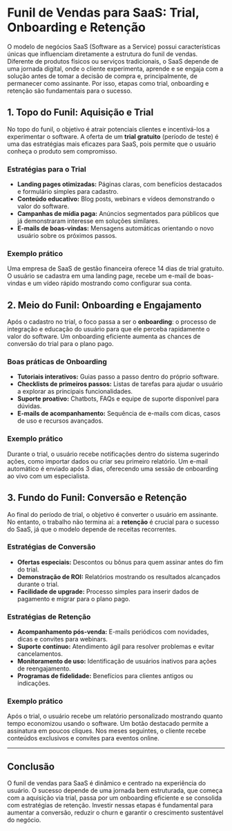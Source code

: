 # Funil de Vendas para SaaS: Trial, Onboarding e Retenção

O modelo de negócios SaaS (Software as a Service) possui características únicas que influenciam diretamente a estrutura do funil de vendas. Diferente de produtos físicos ou serviços tradicionais, o SaaS depende de uma jornada digital, onde o cliente experimenta, aprende e se engaja com a solução antes de tomar a decisão de compra e, principalmente, de permanecer como assinante. Por isso, etapas como trial, onboarding e retenção são fundamentais para o sucesso.

## 1. Topo do Funil: Aquisição e Trial

No topo do funil, o objetivo é atrair potenciais clientes e incentivá-los a experimentar o software. A oferta de um **trial gratuito** (período de teste) é uma das estratégias mais eficazes para SaaS, pois permite que o usuário conheça o produto sem compromisso.

### Estratégias para o Trial

- **Landing pages otimizadas:** Páginas claras, com benefícios destacados e formulário simples para cadastro.
- **Conteúdo educativo:** Blog posts, webinars e vídeos demonstrando o valor do software.
- **Campanhas de mídia paga:** Anúncios segmentados para públicos que já demonstraram interesse em soluções similares.
- **E-mails de boas-vindas:** Mensagens automáticas orientando o novo usuário sobre os próximos passos.

### Exemplo prático

Uma empresa de SaaS de gestão financeira oferece 14 dias de trial gratuito. O usuário se cadastra em uma landing page, recebe um e-mail de boas-vindas e um vídeo rápido mostrando como configurar sua conta.

## 2. Meio do Funil: Onboarding e Engajamento

Após o cadastro no trial, o foco passa a ser o **onboarding**: o processo de integração e educação do usuário para que ele perceba rapidamente o valor do software. Um onboarding eficiente aumenta as chances de conversão do trial para o plano pago.

### Boas práticas de Onboarding

- **Tutoriais interativos:** Guias passo a passo dentro do próprio software.
- **Checklists de primeiros passos:** Listas de tarefas para ajudar o usuário a explorar as principais funcionalidades.
- **Suporte proativo:** Chatbots, FAQs e equipe de suporte disponível para dúvidas.
- **E-mails de acompanhamento:** Sequência de e-mails com dicas, casos de uso e recursos avançados.

### Exemplo prático

Durante o trial, o usuário recebe notificações dentro do sistema sugerindo ações, como importar dados ou criar seu primeiro relatório. Um e-mail automático é enviado após 3 dias, oferecendo uma sessão de onboarding ao vivo com um especialista.

## 3. Fundo do Funil: Conversão e Retenção

Ao final do período de trial, o objetivo é converter o usuário em assinante. No entanto, o trabalho não termina aí: a **retenção** é crucial para o sucesso do SaaS, já que o modelo depende de receitas recorrentes.

### Estratégias de Conversão

- **Ofertas especiais:** Descontos ou bônus para quem assinar antes do fim do trial.
- **Demonstração de ROI:** Relatórios mostrando os resultados alcançados durante o trial.
- **Facilidade de upgrade:** Processo simples para inserir dados de pagamento e migrar para o plano pago.

### Estratégias de Retenção

- **Acompanhamento pós-venda:** E-mails periódicos com novidades, dicas e convites para webinars.
- **Suporte contínuo:** Atendimento ágil para resolver problemas e evitar cancelamentos.
- **Monitoramento de uso:** Identificação de usuários inativos para ações de reengajamento.
- **Programas de fidelidade:** Benefícios para clientes antigos ou indicações.

### Exemplo prático

Após o trial, o usuário recebe um relatório personalizado mostrando quanto tempo economizou usando o software. Um botão destacado permite a assinatura em poucos cliques. Nos meses seguintes, o cliente recebe conteúdos exclusivos e convites para eventos online.

---

## Conclusão

O funil de vendas para SaaS é dinâmico e centrado na experiência do usuário. O sucesso depende de uma jornada bem estruturada, que começa com a aquisição via trial, passa por um onboarding eficiente e se consolida com estratégias de retenção. Investir nessas etapas é fundamental para aumentar a conversão, reduzir o churn e garantir o crescimento sustentável do negócio.
